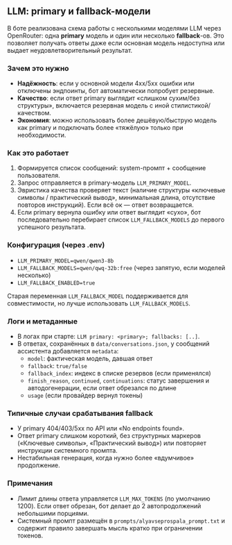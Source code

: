 ## LLM: primary и fallback-модели

В боте реализована схема работы с несколькими моделями LLM через OpenRouter: одна **primary** модель и один или несколько **fallback**-ов. Это позволяет получать ответы даже если основная модель недоступна или выдает неудовлетворительный результат.

### Зачем это нужно
- **Надёжность**: если у основной модели 4xx/5xx ошибки или отключены эндпоинты, бот автоматически попробует резервные.
- **Качество**: если ответ primary выглядит «слишком сухим/без структуры», включается резервная модель с иной стилистикой/качеством.
- **Экономия**: можно использовать более дешёвую/быструю модель как primary и подключать более «тяжёлую» только при необходимости.

### Как это работает
1. Формируется список сообщений: system-промпт + сообщение пользователя.
2. Запрос отправляется в primary-модель `LLM_PRIMARY_MODEL`.
3. Эвристика качества проверяет текст (наличие структуры «ключевые символы / практический вывод», минимальная длина, отсутствие повторов инструкций). Если всё ок — ответ возвращается.
4. Если primary вернула ошибку или ответ выглядит «сухо», бот последовательно перебирает список `LLM_FALLBACK_MODELS` до первого успешного результата.

### Конфигурация (через .env)
- `LLM_PRIMARY_MODEL=qwen/qwen3-8b`
- `LLM_FALLBACK_MODELS=qwen/qwq-32b:free`  (через запятую, если моделей несколько)
- `LLM_FALLBACK_ENABLED=true`

Старая переменная `LLM_FALLBACK_MODEL` поддерживается для совместимости, но лучше использовать `LLM_FALLBACK_MODELS`.

### Логи и метаданные
- В логах при старте: `LLM primary: <primary>; fallbacks: [..]`.
- В ответах, сохранённых в `data/conversations.json`, у сообщений ассистента добавляется `metadata`:
  - `model`: фактическая модель, давшая ответ
  - `fallback`: `true/false`
  - `fallback_index`: индекс в списке резервов (если применялся)
  - `finish_reason`, `continued`, `continuations`: статус завершения и автодогенерации, если ответ обрезался по длине
  - `usage` (если провайдер вернул токены)

### Типичные случаи срабатывания fallback
- У primary 404/403/5xx по API или «No endpoints found».
- Ответ primary слишком короткий, без структурных маркеров («Ключевые символы», «Практический вывод») или повторяет инструкции системного промпта.
- Нестабильная генерация, когда нужно более «вдумчивое» продолжение.

### Примечания
- Лимит длины ответа управляется `LLM_MAX_TOKENS` (по умолчанию 1200). Если ответ обрезан, бот делает до 2 автопродолжений небольшими порциями.
- Системный промпт размещён в `prompts/alyavseprospala_prompt.txt` и содержит правило завершать мысль кратко при ограничении токенов.
